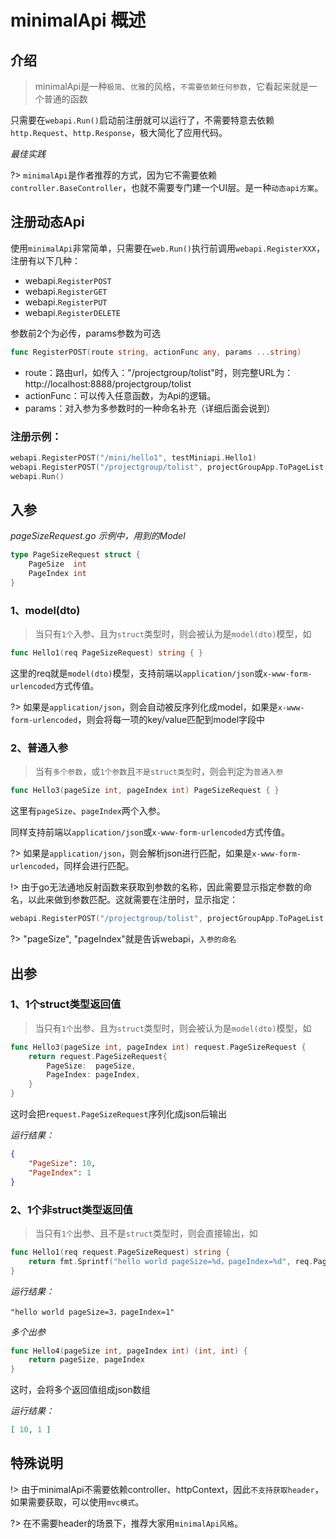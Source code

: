 # minimalApi 概述

## 介绍
> minimalApi是一种`极简`、`优雅`的风格，`不需要依赖任何参数`，它看起来就是一个普通的函数

只需要在`webapi.Run()`启动前注册就可以运行了，不需要特意去依赖`http.Request`、`http.Response`，极大简化了应用代码。

_最佳实践_

?> `minimalApi`是作者推荐的方式，因为它不需要依赖`controller.BaseController`，也就不需要专门建一个UI层。是一种`动态api方案`。

## 注册动态Api
使用`minimalApi`非常简单，只需要在`web.Run()`执行前调用`webapi.RegisterXXX`，注册有以下几种：
- webapi.`RegisterPOST`
- webapi.`RegisterGET`
- webapi.`RegisterPUT`
- webapi.`RegisterDELETE`

参数前2个为必传，params参数为可选
```go
func RegisterPOST(route string, actionFunc any, params ...string)
```
- route：路由url，如传入："/projectgroup/tolist"时，则完整URL为：http://localhost:8888/projectgroup/tolist
- actionFunc：可以传入任意函数，为Api的逻辑。
- params：对入参为多参数时的一种命名补充（详细后面会说到）

### 注册示例：
```go
webapi.RegisterPOST("/mini/hello1", testMiniapi.Hello1)
webapi.RegisterPOST("/projectgroup/tolist", projectGroupApp.ToPageList, "pageSize", "pageIndex")
webapi.Run()
```
## 入参
_pageSizeRequest.go 示例中，用到的Model_
```go
type PageSizeRequest struct {
	PageSize  int
	PageIndex int
}
```
### 1、model(dto)

> 当只有`1个`入参、且为`struct`类型时，则会被认为是`model(dto)`模型，如
```go
func Hello1(req PageSizeRequest) string { }
```
这里的req就是`model(dto)`模型，支持前端以`application/json`或`x-www-form-urlencoded`方式传值。

?> 如果是`application/json`，则会自动被反序列化成model，如果是`x-www-form-urlencoded`，则会将每一项的key/value匹配到model字段中

### 2、普通入参

> 当有`多个参数`，或`1个参数`且`不是struct类型`时，则会判定为`普通入参`
```go
func Hello3(pageSize int, pageIndex int) PageSizeRequest { }
```

这里有`pageSize`、`pageIndex`两个入参。

同样支持前端以`application/json`或`x-www-form-urlencoded`方式传值。

?> 如果是`application/json`，则会解析json进行匹配，如果是`x-www-form-urlencoded`，同样会进行匹配。

!> 由于go无法通地反射函数来获取到参数的名称，因此需要显示指定参数的命名，以此来做到参数匹配。这就需要在注册时，显示指定：
```go
webapi.RegisterPOST("/projectgroup/tolist", projectGroupApp.ToPageList, "pageSize", "pageIndex")
```
?> "pageSize", "pageIndex"就是告诉webapi，`入参的命名`


## 出参
### 1、1个struct类型返回值

> 当只有`1个`出参、且为`struct`类型时，则会被认为是`model(dto)`模型，如
```go
func Hello3(pageSize int, pageIndex int) request.PageSizeRequest {
    return request.PageSizeRequest{
        PageSize:  pageSize,
        PageIndex: pageIndex,
    }
}
```
这时会把`request.PageSizeRequest`序列化成json后输出

_运行结果：_

```json
{
    "PageSize": 10,
    "PageIndex": 1
}
```
### 2、1个非struct类型返回值

> 当只有`1个`出参、且不是`struct`类型时，则会直接输出，如
```go
func Hello1(req request.PageSizeRequest) string {
    return fmt.Sprintf("hello world pageSize=%d，pageIndex=%d", req.PageSize, req.PageIndex)
}
```
_运行结果：_
```text
"hello world pageSize=3，pageIndex=1"
```
 
_多个出参_
```go
func Hello4(pageSize int, pageIndex int) (int, int) {
    return pageSize, pageIndex
}
```

这时，会将多个返回值组成json数组

_运行结果：_
```json
[ 10, 1 ]
```

## 特殊说明
!> 由于minimalApi不需要依赖controller、httpContext，因此`不支持获取header`，如果需要获取，可以使用`mvc模式`。

?> 在不需要header的场景下，推荐大家用`minimalApi风格`。